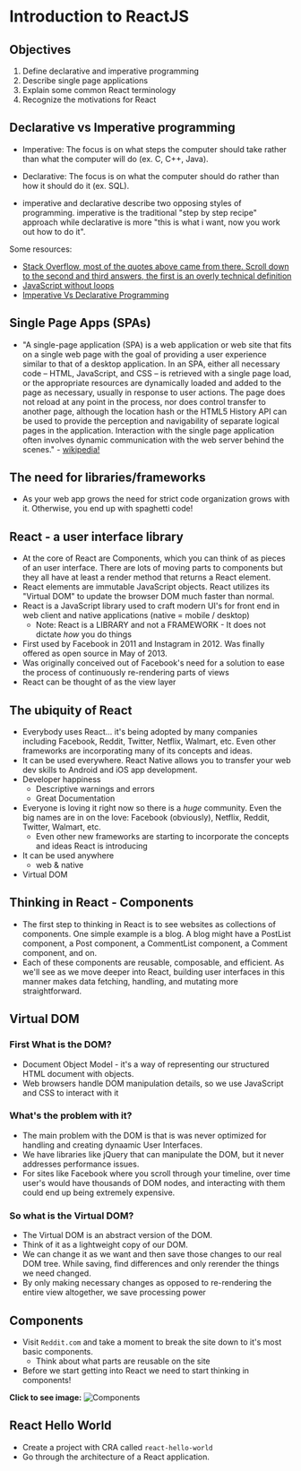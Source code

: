 # Introduction to ReactJS

## Objectives

1. Define declarative and imperative programming
2. Describe single page applications
3. Explain some common React terminology
4. Recognize the motivations for React

## Declarative vs Imperative programming

- Imperative: The focus is on what steps the computer should take rather than what the computer will do (ex. C, C++, Java).

- Declarative: The focus is on what the computer should do rather than how it should do it (ex. SQL).

- imperative and declarative describe two opposing styles of programming. imperative is the traditional "step by step recipe" approach while declarative is more "this is what i want, now you work out how to do it".

Some resources:
- [Stack Overflow, most of the quotes above came from there. Scroll down to the second and third answers, the first is an overly technical definition](http://stackoverflow.com/questions/602444/functional-declarative-and-imperative-programming)
- [JavaScript without loops](http://jrsinclair.com/articles/2017/javascript-without-loops/)
- [Imperative Vs Declarative Programming](https://tylermcginnis.com/imperative-vs-declarative-programming/)

## Single Page Apps (SPAs)

- "A single-page application (SPA) is a web application or web site that fits on a single web page with the goal of providing a user experience similar to that of a desktop application. In an SPA, either all necessary code – HTML, JavaScript, and CSS – is retrieved with a single page load, or the appropriate resources are dynamically loaded and added to the page as necessary, usually in response to user actions. The page does not reload at any point in the process, nor does control transfer to another page, although the location hash or the HTML5 History API can be used to provide the perception and navigability of separate logical pages in the application. Interaction with the single page application often involves dynamic communication with the web server behind the scenes." - [wikipedia!](https://en.wikipedia.org/wiki/Single-page_application)

## The need for libraries/frameworks

- As your web app grows the need for strict code organization grows with it. Otherwise, you end up with spaghetti code!

## React - a user interface library

- At the core of React are Components, which you can think of as pieces of an user interface. There are lots of moving parts to components but they all have at least a render method that returns a React element.
- React elements are immutable JavaScript objects. React utilizes its "Virtual DOM" to update the browser DOM much faster than normal.
- React is a JavaScript library used to craft modern UI's for front end in web client and native applications (native = mobile / desktop)
  * Note: React is a LIBRARY and not a FRAMEWORK - It does not dictate _how_ you do things
- First used by Facebook in 2011 and Instagram in 2012. Was finally offered as open source in May of 2013.
- Was originally conceived out of Facebook's need for a solution to ease the process of continuously re-rendering parts of views
- React can be thought of as the view layer

## The ubiquity of React

- Everybody uses React... it's being adopted by many companies including Facebook, Reddit, Twitter, Netflix, Walmart, etc. Even other frameworks are incorporating many of its concepts and ideas.
- It can be used everywhere. React Native allows you to transfer your web dev skills to Android and iOS app development.
- Developer happiness
  * Descriptive warnings and errors
  * Great Documentation
- Everyone is loving it right now so there is a _huge_ community. Even the big names are in on the love: Facebook (obviously), Netflix, Reddit, Twitter, Walmart, etc.
  * Even other new frameworks are starting to incorporate the concepts and ideas React is introducing
- It can be used anywhere
  * web & native
- Virtual DOM

## Thinking in React - Components

- The first step to thinking in React is to see websites as collections of components. One simple example is a blog. A blog might have a PostList component, a Post component, a CommentList component, a Comment component, and on.
- Each of these components are reusable, composable, and efficient. As we'll see as we move deeper into React, building user interfaces in this manner makes data fetching, handling, and mutating more straightforward.

## Virtual DOM

### First What is the DOM?
- Document Object Model - it's a way of representing our structured HTML document with objects.
- Web browsers handle DOM manipulation details, so we use JavaScript and CSS to interact with it

### What's the problem with it?
- The main problem with the DOM is that is was never optimized for handling and creating dynaamic User Interfaces.
- We have libraries like jQuery that can manipulate the DOM, but it never addresses performance issues.
- For sites like Facebook where you scroll through your timeline, over time user's would have thousands of DOM nodes, and interacting with them could end up being extremely expensive.

### So what is the Virtual DOM?
- The Virtual DOM is an abstract version of the DOM.
- Think of it as a lightweight copy of our DOM.
- We can change it as we want and then save those changes to our real DOM tree. While saving, find differences and only rerender the things we need changed.
- By only making necessary changes as opposed to re-rendering the entire view altogether, we save processing power

## Components
- Visit `Reddit.com` and take a moment to break the site down to it's most basic components.
  * Think about what parts are reusable on the site
- Before we start getting into React we need to start thinking in components!

**Click to see image:**
![Components](http://maketea.co.uk/images/2014-03-05-robust-web-apps-with-react-part-1/wireframe_deconstructed.png)

## React Hello World
- Create a project with CRA called `react-hello-world`
- Go through the architecture of a React application.
